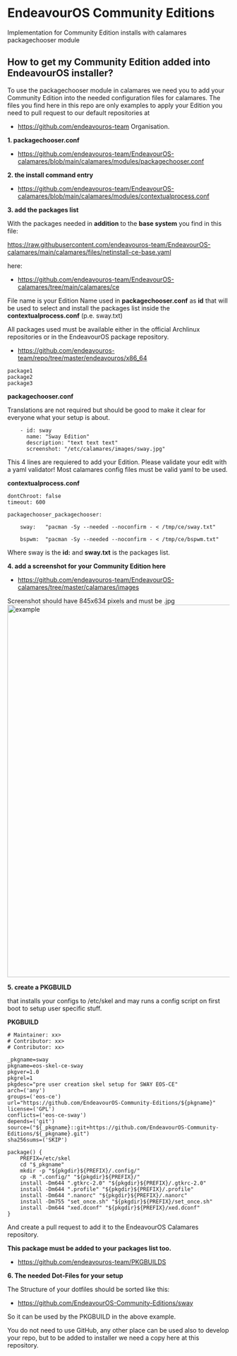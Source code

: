 # EndeavourOS Community Editions 
Implementation for Community Edition installs with calamares packagechooser module

## How to get my Community Edition added into EndeavourOS installer?

To use the packagechooser module in calamares we need you to add your Community Edition into the needed configuration files for calamares.
The files you find here in this repo are only examples to apply your Edition you need to pull request to our default repositories at 
* https://github.com/endeavouros-team Organisation.

**1. packagechooser.conf**
* https://github.com/endeavouros-team/EndeavourOS-calamares/blob/main/calamares/modules/packagechooser.conf

**2. the install command entry**
* https://github.com/endeavouros-team/EndeavourOS-calamares/blob/main/calamares/modules/contextualprocess.conf

**3. add the packages list**

With the packages needed in **addition** to the **base system** you find in this file:

https://raw.githubusercontent.com/endeavouros-team/EndeavourOS-calamares/main/calamares/files/netinstall-ce-base.yaml 

here:
* https://github.com/endeavouros-team/EndeavourOS-calamares/tree/main/calamares/ce

File name is your Edition Name used in **packagechooser.conf** as **id** that will be used to select and install the packages list inside the **contextualprocess.conf** (p.e. sway.txt)

All packages used must be available either in the official Archlinux repositories or in the EndeavourOS package repository.
* https://github.com/endeavouros-team/repo/tree/master/endeavouros/x86_64

```
package1
package2
package3
```
**packagechooser.conf**

Translations are not required  but should be good to make it clear for everyone what your setup is about.

```
    - id: sway
      name: "Sway Edition"
      description: "text text text"
      screenshot: "/etc/calamares/images/sway.jpg"
 ```

This 4 lines are requiered to add your Edition. Please validate your edit with a yaml validator! Most calamares config files must be valid yaml to be used.

**contextualprocess.conf**

```
dontChroot: false
timeout: 600

packagechooser_packagechooser:

    sway:   "pacman -Sy --needed --noconfirm - < /tmp/ce/sway.txt"
    
    bspwm:  "pacman -Sy --needed --noconfirm - < /tmp/ce/bspwm.txt"
```
 Where sway is the **id:** and **sway.txt** is the packages list.


**4. add a screenshot for your Community Edition here**
* https://github.com/endeavouros-team/EndeavourOS-calamares/tree/master/calamares/images

Screenshot should have 845x634 pixels and must be .jpg
<img src="https://raw.githubusercontent.com/endeavouros-team/EndeavourOS-calamares/main/calamares/images/community.jpg" alt="example" width="845"/>
 
**5. create a PKGBUILD**

that installs your configs to /etc/skel and may runs a config script on first boot to setup user specific stuff.

**PKGBUILD**
```
# Maintainer: xx>
# Contributor: xx>
# Contributor: xx>

_pkgname=sway
pkgname=eos-skel-ce-sway
pkgver=1.0
pkgrel=1
pkgdesc="pre user creation skel setup for SWAY EOS-CE"
arch=('any')
groups=('eos-ce')
url="https://github.com/EndeavourOS-Community-Editions/${pkgname}"
license=('GPL')
conflicts=('eos-ce-sway')
depends=('git')
source=("${_pkgname}::git+https://github.com/EndeavourOS-Community-Editions/${_pkgname}.git")
sha256sums=('SKIP')

package() {
    PREFIX=/etc/skel
    cd "$_pkgname"
    mkdir -p "${pkgdir}${PREFIX}/.config/"
    cp -R ".config/" "${pkgdir}${PREFIX}/"
    install -Dm644 ".gtkrc-2.0" "${pkgdir}${PREFIX}/.gtkrc-2.0"
    install -Dm644 ".profile" "${pkgdir}${PREFIX}/.profile"
    install -Dm644 ".nanorc" "${pkgdir}${PREFIX}/.nanorc"
    install -Dm755 "set_once.sh" "${pkgdir}${PREFIX}/set_once.sh"
    install -Dm644 "xed.dconf" "${pkgdir}${PREFIX}/xed.dconf"
}
```
And create a pull request to add it to the EndeavourOS Calamares repository.

**This package must be added to your packages list too.**

* https://github.com/endeavouros-team/PKGBUILDS

**6. The needed Dot-Files for your setup**

The Structure of your dotfiles should be sorted like this:

* https://github.com/EndeavourOS-Community-Editions/sway

So it can be used by the PKGBUILD in the above example.

You do not need to use GitHub, any other place can be used also to develop your repo, but to be added to installer we need a copy here at this repository.
